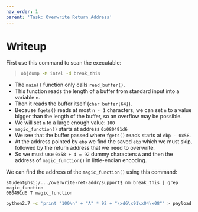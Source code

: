 ```yaml
---
nav_order: 1
parent: 'Task: Overwrite Return Address'
---
```


# Writeup

First use this command to scan the executable:

> ```Bash
> objdump -M intel -d break_this
> ```

- The `main()` function only calls `read_buffer()`.
- This function reads the length of a buffer from standard input into a variable `n`.
- Then it reads the buffer itself (`char buffer[64]`).
- Because `fgets()` reads at most `n - 1` characters, we can set `n` to a value bigger than the length of the buffer, so an overflow may be possible.
- We will set `n` to a large enough value: `100`
- `magic_function()` starts at address `0x080491d6`
- We see that the buffer passed where `fgets()` reads starts at `ebp - 0x58`.
- At the address pointed by `ebp` we find the saved `ebp` which we must skip, followed by the return address that we need to overwrite.
- So we must use `0x58 + 4 = 92` dummy characters `A` and then the address of `magic_function()` in little-endian encoding.

We can find the address of the `magic_function()` using this command:

```console
student@hsi:/.../overwrite-ret-addr/support$ nm break_this | grep magic_function
080491d6 T magic_function
```

``` Bash
python2.7 -c 'print "100\n" + "A" * 92 + "\xd6\x91\x04\x08"' > payload
```
